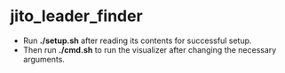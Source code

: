 # jito_leader_finder

- Run **./setup.sh** after reading its contents for successful setup.
- Then run **./cmd.sh** to run the visualizer after changing the necessary arguments.
